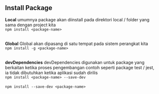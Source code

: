 ## Install Package
**Local**
umumnya package akan diinstall pada direktori local / folder yang sama dengan project kita  <br>
`npm install <package-name>` <br><br>

**Global**
Global akan dipasang di satu tempat pada sistem perangkat kita <br>
`npm install -g <package-name>`<br><br>

**devDependencies**
devDependencies digunakan untuk package yang berkaitan ketika proses pengembangan contoh seperti package test / jest, ia tidak dibutuhkan ketika aplikasi sudah dirilis <br>
`npm install <package-name> --save-dev`<br><br>
`npm install --save-dev <package-name>`<br><br>

